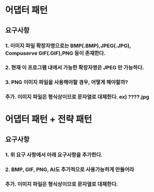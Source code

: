 # 어댑터 패턴
## 요구사항
### 1. 이미지 파일 확장자명으로는 BMP(.BMP),JPEG(.JPG), Compuserve GIF(.GIF),PNG 등이 존재한다. <br>
### 2. 현재 이 프로그램 내에서 가능한 확장자명은 JPEG 만 가능하다.<br>
### 3. PNG 이미지 파일을 사용해야할 경우, 어떻게 해야할까? <br>
### 추가. 이미지 파일은 형식상이므로 문자열로 대체한다. ex) ????.jpg <br>



# 어댑터 패턴 + 전략 패턴
## 요구사항
### 1. 위 요구 사항에서 아래 요구사항을 추가한다. <br>
### 2. BMP, GIF, PNG, AI도 추가적으로 사용가능하게 만들어라 <br> 
### 추가. 이미지 파일은 형식상이므로 문자열로 대체한다. <br>




